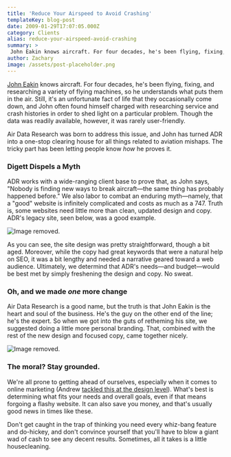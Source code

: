 ```yaml
---
title: 'Reduce Your Airspeed to Avoid Crashing'
templateKey: blog-post
date: 2009-01-29T17:07:05.000Z
category: Clients
alias: reduce-your-airspeed-avoid-crashing
summary: > 
 John Eakin knows aircraft. For four decades, he's been flying, fixing, and researching a variety of flying machines, so he understands what puts them in the air. Still, it's an unfortunate fact of life that they occasionally come down, and John often found himself charged with researching service and crash histories in order to shed light on a particular problem. Though the data was readily available, however, it was rarely user-friendly.
author: Zachary
image: /assets/post-placeholder.png
---
```


[John Eakin](http://www.airsafety.com) knows aircraft. For four decades, he's been flying, fixing, and researching a variety of flying machines, so he understands what puts them in the air. Still, it's an unfortunate fact of life that they occasionally come down, and John often found himself charged with researching service and crash histories in order to shed light on a particular problem. Though the data was readily available, however, it was rarely user-friendly.

Air Data Research was born to address this issue, and John has turned ADR into a one-stop clearing house for all things related to aviation mishaps. The tricky part has been letting people know _how_ he proves it.

### Digett Dispels a Myth

ADR works with a wide-ranging client base to prove that, as John says, "Nobody is finding new ways to break aircraft—the same thing has probably happened before." We also labor to combat an enduring myth—namely, that a "good" website is infinitely complicated and costs as much as a 747. Truth is, some websites need little more than clean, updated design and copy. ADR's legacy site, seen below, was a good example.

![Image removed.](/core/misc/icons/e32700/error.svg "This image has been removed. For security reasons, only images from the local domain are allowed.")

As you can see, the site design was pretty straightforward, though a bit aged. Moreover, while the copy had great keywords that were a natural help on SEO, it was a bit lengthy and needed a narrative geared toward a web audience. Ultimately, we determind that ADR's needs—and budget—would be best met by simply freshening the design and copy. No sweat.

### Oh, and we made _one_ more change

Air Data Research is a good name, but the truth is that John Eakin is the heart and soul of the business. He's the guy on the other end of the line; he's the expert. So when we got into the guts of retheming his site, we suggested doing a little more personal branding. That, combined with the rest of the new design and focused copy, came together nicely.

![Image removed.](/core/misc/icons/e32700/error.svg "This image has been removed. For security reasons, only images from the local domain are allowed.")

### The moral? Stay grounded.

We're all prone to getting ahead of ourselves, especially when it comes to online marketing (Andrew [tackled this at the design level](/2008/12/15/scope-little-goes-long-way)). What's best is determining what fits your needs and overall goals, even if that means forgoing a flashy website. It can also save you money, and that's usually good news in times like these.

Don't get caught in the trap of thinking you need every whiz-bang feature and do-hickey, and don't convince yourself that you'll have to blow a giant wad of cash to see any decent results. Sometimes, all it takes is a little housecleaning.